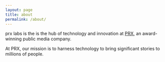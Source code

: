 ```yaml
---
layout: page
title: about
permalink: /about/
---
```


prx labs is the is the hub of technology and innovation at
[PRX](http://prx.org), an award-winning public media company.

At PRX, our mission is to harness technology to bring significant stories to
millions of people.
